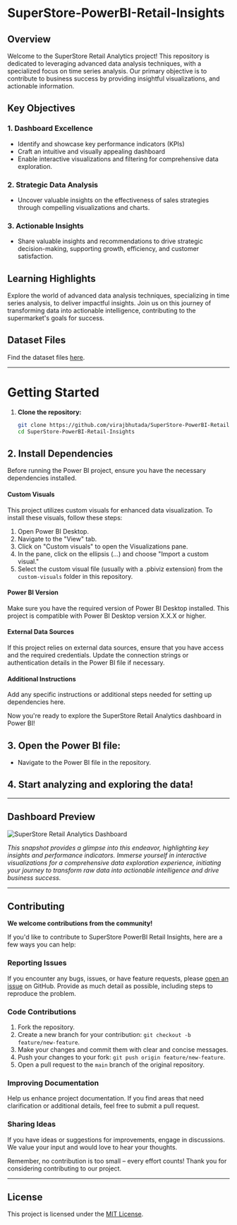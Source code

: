# SuperStore-PowerBI-Retail-Insights

## Overview

Welcome to the SuperStore Retail Analytics project! This repository is dedicated to leveraging advanced data analysis techniques, with a specialized focus on time series analysis. Our primary objective is to contribute to business success by providing insightful visualizations, and actionable information.

## Key Objectives

### 1. Dashboard Excellence
- Identify and showcase key performance indicators (KPIs)
- Craft an intuitive and visually appealing dashboard
- Enable interactive visualizations and filtering for comprehensive data exploration.

### 2. Strategic Data Analysis
- Uncover valuable insights on the effectiveness of sales strategies through compelling visualizations and charts.

### 3. Actionable Insights
- Share valuable insights and recommendations to drive strategic decision-making, supporting growth, efficiency, and customer satisfaction.

## Learning Highlights

Explore the world of advanced data analysis techniques, specializing in time series analysis, to deliver impactful insights. Join us on this journey of transforming data into actionable intelligence, contributing to the supermarket's goals for success.

## Dataset Files

Find the dataset files [here](https://drive.google.com/drive/folders/1HDkNHNslI3rgCv9LZzGtxag8JvYzss-b).

---

# Getting Started


1. **Clone the repository:**
   ```bash
   git clone https://github.com/virajbhutada/SuperStore-PowerBI-Retail-Insights.git
   cd SuperStore-PowerBI-Retail-Insights


## 2. Install Dependencies

Before running the Power BI project, ensure you have the necessary dependencies installed.

#### Custom Visuals

This project utilizes custom visuals for enhanced data visualization. To install these visuals, follow these steps:

1. Open Power BI Desktop.
2. Navigate to the "View" tab.
3. Click on "Custom visuals" to open the Visualizations pane.
4. In the pane, click on the ellipsis (...) and choose "Import a custom visual."
5. Select the custom visual file (usually with a .pbiviz extension) from the `custom-visuals` folder in this repository.

#### Power BI Version

Make sure you have the required version of Power BI Desktop installed. This project is compatible with Power BI Desktop version X.X.X or higher.

#### External Data Sources

If this project relies on external data sources, ensure that you have access and the required credentials. Update the connection strings or authentication details in the Power BI file if necessary.

#### Additional Instructions

Add any specific instructions or additional steps needed for setting up dependencies here.

Now you're ready to explore the SuperStore Retail Analytics dashboard in Power BI!


## 3. Open the Power BI file:
   - Navigate to the Power BI file in the repository.

## 4. Start analyzing and exploring the data!


---

## Dashboard Preview


![SuperStore Retail Analytics Dashboard](https://github.com/virajbhutada/SuperStore-PowerBI-Retail-Insights/assets/143819712/79360035-3a5f-420d-b744-5bb176ba48ad)

*This snapshot provides a glimpse into this endeavor, highlighting key insights and performance indicators. Immerse yourself in interactive visualizations for a comprehensive data exploration experience, initiating your journey to transform raw data into actionable intelligence and drive business success.*

---


## Contributing

**We welcome contributions from the community!**

If you'd like to contribute to SuperStore PowerBI Retail Insights, here are a few ways you can help:

### Reporting Issues

If you encounter any bugs, issues, or have feature requests, please [open an issue](https://github.com/virajbhutada/SuperStore-PowerBI-Retail-Insights/issues) on GitHub. Provide as much detail as possible, including steps to reproduce the problem.

### Code Contributions

1. Fork the repository.
2. Create a new branch for your contribution: `git checkout -b feature/new-feature`.
3. Make your changes and commit them with clear and concise messages.
4. Push your changes to your fork: `git push origin feature/new-feature`.
5. Open a pull request to the `main` branch of the original repository.

### Improving Documentation

Help us enhance project documentation. If you find areas that need clarification or additional details, feel free to submit a pull request.

### Sharing Ideas

If you have ideas or suggestions for improvements, engage in discussions. We value your input and would love to hear your thoughts.

Remember, no contribution is too small – every effort counts! Thank you for considering contributing to our project.

---

## License

This project is licensed under the [MIT License](https://github.com/virajbhutada/SuperStore-PowerBI-Retail-Insights/blob/main/LICENSE).

